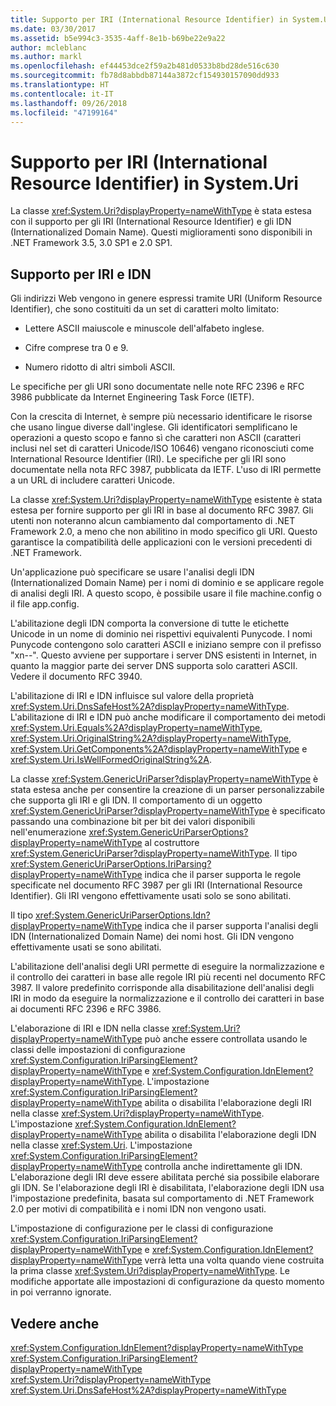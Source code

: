 ```yaml
---
title: Supporto per IRI (International Resource Identifier) in System.Uri
ms.date: 03/30/2017
ms.assetid: b5e994c3-3535-4aff-8e1b-b69be22e9a22
author: mcleblanc
ms.author: markl
ms.openlocfilehash: ef44453dce2f59a2b481d0533b8bd28de516c630
ms.sourcegitcommit: fb78d8abbdb87144a3872cf154930157090dd933
ms.translationtype: HT
ms.contentlocale: it-IT
ms.lasthandoff: 09/26/2018
ms.locfileid: "47199164"
---
```

# <a name="international-resource-identifier-support-in-systemuri"></a>Supporto per IRI (International Resource Identifier) in System.Uri
La classe <xref:System.Uri?displayProperty=nameWithType> è stata estesa con il supporto per gli IRI (International Resource Identifier) e gli IDN (Internationalized Domain Name). Questi miglioramenti sono disponibili in .NET Framework 3.5, 3.0 SP1 e 2.0 SP1.  
  
## <a name="iri-and-idn-support"></a>Supporto per IRI e IDN  
 Gli indirizzi Web vengono in genere espressi tramite URI (Uniform Resource Identifier), che sono costituiti da un set di caratteri molto limitato:  
  
-   Lettere ASCII maiuscole e minuscole dell'alfabeto inglese.  
  
-   Cifre comprese tra 0 e 9.  
  
-   Numero ridotto di altri simboli ASCII.  
  
 Le specifiche per gli URI sono documentate nelle note RFC 2396 e RFC 3986 pubblicate da Internet Engineering Task Force (IETF).  
  
 Con la crescita di Internet, è sempre più necessario identificare le risorse che usano lingue diverse dall'inglese. Gli identificatori semplificano le operazioni a questo scopo e fanno sì che caratteri non ASCII (caratteri inclusi nel set di caratteri Unicode/ISO 10646) vengano riconosciuti come International Resource Identifier (IRI). Le specifiche per gli IRI sono documentate nella nota RFC 3987, pubblicata da IETF. L'uso di IRI permette a un URL di includere caratteri Unicode.  
  
 La classe <xref:System.Uri?displayProperty=nameWithType> esistente è stata estesa per fornire supporto per gli IRI in base al documento RFC 3987. Gli utenti non noteranno alcun cambiamento dal comportamento di .NET Framework 2.0, a meno che non abilitino in modo specifico gli URI. Questo garantisce la compatibilità delle applicazioni con le versioni precedenti di .NET Framework.  
  
 Un'applicazione può specificare se usare l'analisi degli IDN (Internationalized Domain Name) per i nomi di dominio e se applicare regole di analisi degli IRI. A questo scopo, è possibile usare il file machine.config o il file app.config.  
  
 L'abilitazione degli IDN comporta la conversione di tutte le etichette Unicode in un nome di dominio nei rispettivi equivalenti Punycode. I nomi Punycode contengono solo caratteri ASCII e iniziano sempre con il prefisso "xn--". Questo avviene per supportare i server DNS esistenti in Internet, in quanto la maggior parte dei server DNS supporta solo caratteri ASCII. Vedere il documento RFC 3940.  
  
 L'abilitazione di IRI e IDN influisce sul valore della proprietà <xref:System.Uri.DnsSafeHost%2A?displayProperty=nameWithType>. L'abilitazione di IRI e IDN può anche modificare il comportamento dei metodi <xref:System.Uri.Equals%2A?displayProperty=nameWithType>, <xref:System.Uri.OriginalString%2A?displayProperty=nameWithType>, <xref:System.Uri.GetComponents%2A?displayProperty=nameWithType> e <xref:System.Uri.IsWellFormedOriginalString%2A>.  
  
 La classe <xref:System.GenericUriParser?displayProperty=nameWithType> è stata estesa anche per consentire la creazione di un parser personalizzabile che supporta gli IRI e gli IDN. Il comportamento di un oggetto <xref:System.GenericUriParser?displayProperty=nameWithType> è specificato passando una combinazione bit per bit dei valori disponibili nell'enumerazione <xref:System.GenericUriParserOptions?displayProperty=nameWithType> al costruttore <xref:System.GenericUriParser?displayProperty=nameWithType>. Il tipo <xref:System.GenericUriParserOptions.IriParsing?displayProperty=nameWithType> indica che il parser supporta le regole specificate nel documento RFC 3987 per gli IRI (International Resource Identifier). Gli IRI vengono effettivamente usati solo se sono abilitati.  
  
 Il tipo <xref:System.GenericUriParserOptions.Idn?displayProperty=nameWithType> indica che il parser supporta l'analisi degli IDN (Internationalized Domain Name) dei nomi host. Gli IDN vengono effettivamente usati se sono abilitati.  
  
 L'abilitazione dell'analisi degli URI permette di eseguire la normalizzazione e il controllo dei caratteri in base alle regole IRI più recenti nel documento RFC 3987. Il valore predefinito corrisponde alla disabilitazione dell'analisi degli IRI in modo da eseguire la normalizzazione e il controllo dei caratteri in base ai documenti RFC 2396 e RFC 3986.  
  
 L'elaborazione di IRI e IDN nella classe <xref:System.Uri?displayProperty=nameWithType> può anche essere controllata usando le classi delle impostazioni di configurazione <xref:System.Configuration.IriParsingElement?displayProperty=nameWithType> e <xref:System.Configuration.IdnElement?displayProperty=nameWithType>. L'impostazione <xref:System.Configuration.IriParsingElement?displayProperty=nameWithType> abilita o disabilita l'elaborazione degli IRI nella classe <xref:System.Uri?displayProperty=nameWithType>. L'impostazione <xref:System.Configuration.IdnElement?displayProperty=nameWithType> abilita o disabilita l'elaborazione degli IDN nella classe <xref:System.Uri>. L'impostazione <xref:System.Configuration.IriParsingElement?displayProperty=nameWithType> controlla anche indirettamente gli IDN. L'elaborazione degli IRI deve essere abilitata perché sia possibile elaborare gli IDN. Se l'elaborazione degli IRI è disabilitata, l'elaborazione degli IDN usa l'impostazione predefinita, basata sul comportamento di .NET Framework 2.0 per motivi di compatibilità e i nomi IDN non vengono usati.  
  
 L'impostazione di configurazione per le classi di configurazione <xref:System.Configuration.IriParsingElement?displayProperty=nameWithType> e <xref:System.Configuration.IdnElement?displayProperty=nameWithType> verrà letta una volta quando viene costruita la prima classe <xref:System.Uri?displayProperty=nameWithType>. Le modifiche apportate alle impostazioni di configurazione da questo momento in poi verranno ignorate.  
  
## <a name="see-also"></a>Vedere anche  
 <xref:System.Configuration.IdnElement?displayProperty=nameWithType>  
 <xref:System.Configuration.IriParsingElement?displayProperty=nameWithType>  
 <xref:System.Uri?displayProperty=nameWithType>  
 <xref:System.Uri.DnsSafeHost%2A?displayProperty=nameWithType>
